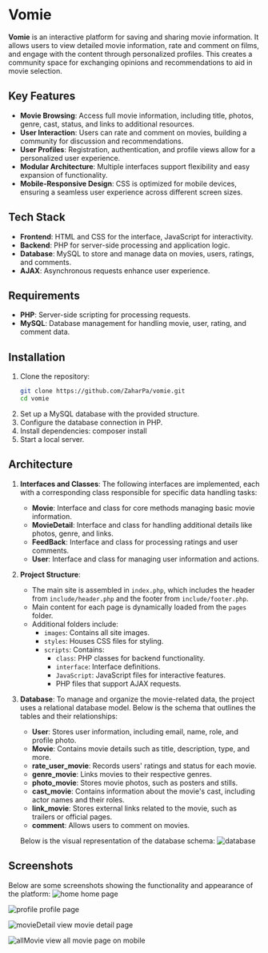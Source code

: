 # Vomie

**Vomie** is an interactive platform for saving and sharing movie information. It allows users to view detailed movie information, rate and comment on films, and engage with the content through personalized profiles. This creates a community space for exchanging opinions and recommendations to aid in movie selection.

## Key Features
- **Movie Browsing**: Access full movie information, including title, photos, genre, cast, status, and links to additional resources.
- **User Interaction**: Users can rate and comment on movies, building a community for discussion and recommendations.
- **User Profiles**: Registration, authentication, and profile views allow for a personalized user experience.
- **Modular Architecture**: Multiple interfaces support flexibility and easy expansion of functionality.
- **Mobile-Responsive Design**: CSS is optimized for mobile devices, ensuring a seamless user experience across different screen sizes.

## Tech Stack
- **Frontend**: HTML and CSS for the interface, JavaScript for interactivity.
- **Backend**: PHP for server-side processing and application logic.
- **Database**: MySQL to store and manage data on movies, users, ratings, and comments.
- **AJAX**: Asynchronous requests enhance user experience.

## Requirements
- **PHP**: Server-side scripting for processing requests.
- **MySQL**: Database management for handling movie, user, rating, and comment data.

## Installation
1. Clone the repository:
   ```bash
   git clone https://github.com/ZaharPa/vomie.git
   cd vomie
3. Set up a MySQL database with the provided structure.
4. Configure the database connection in PHP.
5. Install dependencies:
   composer install
6. Start a local server.

## Architecture
1. **Interfaces and Classes**: The following interfaces are implemented, each with a corresponding class responsible for specific data handling tasks:
   - **Movie**: Interface and class for core methods managing basic movie information.
   - **MovieDetail**: Interface and class for handling additional details like photos, genre, and links.
   - **FeedBack**: Interface and class for processing ratings and user comments.
   - **User**: Interface and class for managing user information and actions.

2. **Project Structure**: 
   - The main site is assembled in `index.php`, which includes the header from `include/header.php` and the footer from 
   `include/footer.php`.
   - Main content for each page is dynamically loaded from the `pages` folder.
   - Additional folders include:
     - `images`: Contains all site images.
     - `styles`: Houses CSS files for styling.
     - `scripts`: Contains:
       - `class`: PHP classes for backend functionality.
       - `interface`: Interface definitions.
       - `JavaScript`: JavaScript files for interactive features.
       - PHP files that support AJAX requests.

3. **Database**: To manage and organize the movie-related data, the project uses a relational database model. Below is the schema that outlines the tables and their relationships:
    - **User**: Stores user information, including email, name, role, and profile photo.
    - **Movie**: Contains movie details such as title, description, type, and more.
    - **rate_user_movie**: Records users' ratings and status for each movie.
    - **genre_movie**: Links movies to their respective genres.
    - **photo_movie**: Stores movie photos, such as posters and stills.
    - **cast_movie**: Contains information about the movie's cast, including actor names and their roles.
    - **link_movie**: Stores external links related to the movie, such as trailers or official pages.
    - **comment**: Allows users to comment on movies.
    
    Below is the visual representation of the database schema:
   ![database](https://github.com/user-attachments/assets/deee91fa-5875-45ed-ad67-dbe906ccffdc)
   
## Screenshots
Below are some screenshots showing the functionality and appearance of the platform:
![home](https://github.com/user-attachments/assets/dd218340-a518-40a0-b6c1-d78b3af0dc15)
home page

![profile](https://github.com/user-attachments/assets/33a8c535-58a4-41f3-ad9d-67f0704bc302)
profile page

![movieDetail](https://github.com/user-attachments/assets/9140c633-57c3-47fc-a7d7-9ecc9f15a092)
view movie detail page 

![allMovie](https://github.com/user-attachments/assets/7a48de50-fb73-467f-8a64-e1f49ce61ab9)
view all movie page on mobile
